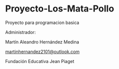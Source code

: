 # Proyecto-Los-Mata-Pollo
Proyecto para programacion basica

Administrador:

Martín Aleandro Hernández Medina

martinhernandez2101@outlook.com

Fundación Educativa Jean Piaget

